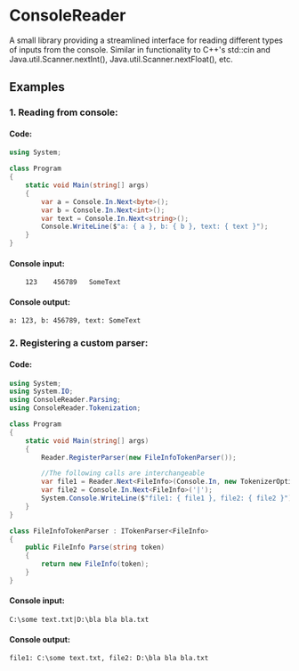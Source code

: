 # ConsoleReader
A small library providing a streamlined interface for reading different types of inputs from the console.
Similar in functionality to C++'s std::cin and Java.util.Scanner.nextInt(), Java.util.Scanner.nextFloat(), etc.

## Examples

### 1. Reading from console:

#### Code:

```csharp
using System;

class Program
{
    static void Main(string[] args)
    {
        var a = Console.In.Next<byte>();
        var b = Console.In.Next<int>();
        var text = Console.In.Next<string>();
        Console.WriteLine($"a: { a }, b: { b }, text: { text }");
    }
}
```

#### Console input:

```
    123    456789   SomeText
```

#### Console output:

```
a: 123, b: 456789, text: SomeText
```

### 2. Registering a custom parser:

#### Code:

```csharp
using System;
using System.IO;
using ConsoleReader.Parsing;
using ConsoleReader.Tokenization;

class Program
{
    static void Main(string[] args)
    {
        Reader.RegisterParser(new FileInfoTokenParser());

        //The following calls are interchangeable
        var file1 = Reader.Next<FileInfo>(Console.In, new TokenizerOptions { Separator = '|' });
        var file2 = Console.In.Next<FileInfo>('|');
        System.Console.WriteLine($"file1: { file1 }, file2: { file2 }");
    }
}

class FileInfoTokenParser : ITokenParser<FileInfo>
{
    public FileInfo Parse(string token)
    {
        return new FileInfo(token);
    }
}

```

#### Console input:

```
C:\some text.txt|D:\bla bla bla.txt
```

#### Console output:

```
file1: C:\some text.txt, file2: D:\bla bla bla.txt
```

